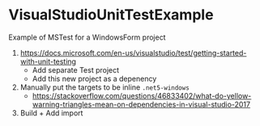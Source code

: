 # VisualStudioUnitTestExample

Example of MSTest for a WindowsForm project

1. https://docs.microsoft.com/en-us/visualstudio/test/getting-started-with-unit-testing
	* Add separate Test project
	* Add this new project as a depenency
2. Manually put the targets to be inline `.net5-windows`
	* https://stackoverflow.com/questions/46833402/what-do-yellow-warning-triangles-mean-on-dependencies-in-visual-studio-2017
3. Build + Add import


